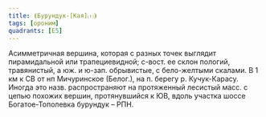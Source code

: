 ```yaml
---
title: ⦗Бурундук-[Кая]⒯⦘
tags: [ороним]
quadrants: [Е5]
---
```


Асимметричная вершина, которая с разных точек выглядит пирамидальной или
трапециевидной; с-вост. ее склон пологий, травянистый, а юж. и ю-зап.
обрывистые, с бело-желтыми скалами. В 1 км к СВ от нп Мичуринское (Белог.), на
п. берегу р. Кучук-Карасу. Иногда это назв. распространяют на протяженный
лесистый масс. с цепью похожих вершин, протянувшийся к ЮВ, вдоль участка шоссе
Богатое-Тополевка бурундук – РПН.
